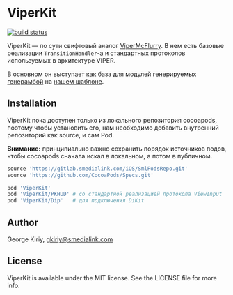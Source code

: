 # ViperKit

[![build status](https://gitlab.smedialink.com/iOS/ViperKit/badges/master/build.svg)](https://gitlab.smedialink.com/iOS/ViperKit/commits/master)

ViperKit — по сути свифтовый аналог [ViperMcFlurry]. В нем есть базовые реализации `TransitionHandler`-a и стандартных протоколов используемых в архитектуре VIPER.

В основном он выступает как база для модулей генерируемых [генерамбой][Generamba] на [нашем шаблоне][Template].

## Installation

ViperKit пока доступен только из локального репозитория cocoapods, поэтому чтобы установить его, нам необходимо добавить внутренний репозиторий как source, и сам Pod. 

**Внимание:** принципиально важно сохранить порядок источников подов, чтобы cocoapods сначала искал в локальном, а потом в публичном.

```ruby
source 'https://gitlab.smedialink.com/iOS/SmlPodsRepo.git'
source 'https://github.com/CocoaPods/Specs.git'

pod 'ViperKit'
pod 'ViperKit/PKHUD' # со стандартной реализацией протокола ViewInput
pod 'ViperKit/Dip'   # для подключения DiKit
```

## Author

George Kiriy, gkiriy@smedialink.com

## License

ViperKit is available under the MIT license. See the LICENSE file for more info.

[ViperMcFlurry]: https://github.com/rambler-digital-solutions/ViperMcFlurry
[Generamba]: https://github.com/rambler-digital-solutions/Generamba
[Template]: https://gitlab.smedialink.com/iOS/generamba_templates
